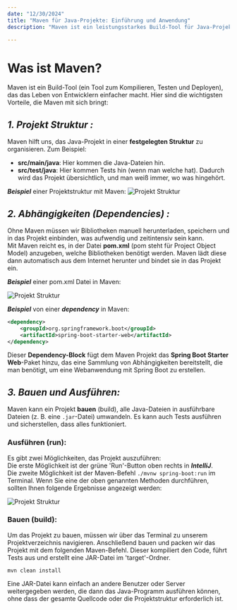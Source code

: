 ```yaml
---
date: "12/30/2024"
title: "Maven für Java-Projekte: Einführung und Anwendung"
description: "Maven ist ein leistungsstarkes Build-Tool für Java-Projekte. In diesem Beitrag zeigen wir, wie es funktioniert und wofür es verwendet wird."

---
```

# Was ist Maven?

Maven ist ein Build-Tool (ein Tool zum Kompilieren, Testen und Deployen), das das Leben von Entwicklern einfacher macht. 
Hier sind die wichtigsten Vorteile, die Maven mit sich bringt:

## ***1.  Projekt Struktur :***

Maven hilft uns, das Java-Projekt in einer **festgelegten Struktur** zu organisieren. Zum Beispiel:
- **src/main/java**: Hier kommen die Java-Dateien hin.
- **src/test/java**: Hier kommen Tests hin (wenn man welche hat).
Dadurch wird das Projekt übersichtlich, und man weiß immer, wo was hingehört.

***Beispiel*** einer Projektstruktur mit Maven:
![Projekt Struktur](/maven-projekt-struktur.png)

## ***2. Abhängigkeiten (Dependencies) :***

Ohne Maven müssen wir Bibliotheken manuell herunterladen, speichern und in das Projekt einbinden, was aufwendig und zeitintensiv sein kann.  
Mit Maven reicht es, in der Datei **pom.xml** (pom steht für Project Object Model) anzugeben, welche Bibliotheken benötigt werden. Maven lädt diese dann automatisch aus dem Internet herunter und bindet sie in das Projekt ein. 

***Beispiel*** einer pom.xml Datei in Maven:

![Projekt Struktur](/pom.xml-datei.png)

***Beispiel*** von einer ***dependency*** in Maven:

```xml
<dependency>  
    <groupId>org.springframework.boot</groupId>  
    <artifactId>spring-boot-starter-web</artifactId>  
</dependency>
```
Dieser **Dependency-Block** fügt dem Maven Projekt das **Spring Boot Starter Web**-Paket hinzu, das eine Sammlung von Abhängigkeiten bereitstellt, die man benötigt, um eine Webanwendung mit Spring Boot zu erstellen.

## ***3. Bauen und Ausführen:***

Maven kann ein Projekt **bauen** (build), alle Java-Dateien in ausführbare Dateien (z. B. eine `.jar`-Datei) umwandeln. Es kann auch Tests ausführen und sicherstellen, dass alles funktioniert.
  ### Ausführen (run):
Es gibt zwei Möglichkeiten, das Projekt auszuführen:  
Die erste Möglichkeit ist der grüne 'Run'-Button oben rechts in ***IntelliJ***.  
Die zweite Möglichkeit ist der Maven-Befehl `./mvnw spring-boot:run` im Terminal.
Wenn Sie eine der oben genannten Methoden durchführen, sollten Ihnen folgende Ergebnisse angezeigt werden:

![Projekt Struktur](/run-projekt.png)
### Bauen (build):
Um das Projekt zu bauen, müssen wir über das Terminal zu unserem Projektverzeichnis navigieren. Anschließend bauen und packen wir das Projekt mit dem folgenden Maven-Befehl. Dieser kompiliert den Code, führt Tests aus und erstellt eine JAR-Datei im 'target'-Ordner.

```dash
mvn clean install
```

Eine JAR-Datei kann einfach an andere Benutzer oder Server weitergegeben werden, die dann das Java-Programm ausführen können, ohne dass der gesamte Quellcode oder die Projektstruktur erforderlich ist.